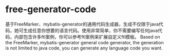 # free-generator-code


基于FreeMarker、mybatis-generator的通用代码生成器，生成不仅限于java代码，她可生成任意你想要的语言代码。使用非常简单，你不需要编写任何java代码，内部包含许多ftl案例，你可以参考ftl案例来扩展自定义ftl模板。 Based on the FreeMarker, mybatis-generator general code generator, the generation is not limited to java code, you can generate any language code you want.
